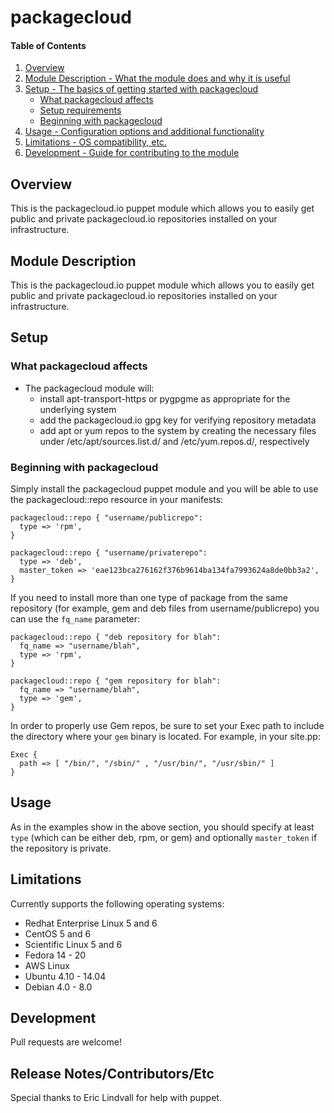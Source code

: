 # packagecloud

#### Table of Contents

1. [Overview](#overview)
2. [Module Description - What the module does and why it is useful](#module-description)
3. [Setup - The basics of getting started with packagecloud](#setup)
    * [What packagecloud affects](#what-packagecloud-affects)
    * [Setup requirements](#setup-requirements)
    * [Beginning with packagecloud](#beginning-with-packagecloud)
4. [Usage - Configuration options and additional functionality](#usage)
5. [Limitations - OS compatibility, etc.](#limitations)
6. [Development - Guide for contributing to the module](#development)

## Overview

This is the packagecloud.io puppet module which allows you to easily get public and private
packagecloud.io repositories installed on your infrastructure.

## Module Description

This is the packagecloud.io puppet module which allows you to easily get public and private
packagecloud.io repositories installed on your infrastructure.

## Setup

### What packagecloud affects

* The packagecloud module will:
  * install apt-transport-https or pygpgme as appropriate for the underlying system
  * add the packagecloud.io gpg key for verifying repository metadata
  * add apt or yum repos to the system by creating the necessary files under /etc/apt/sources.list.d/ and /etc/yum.repos.d/, respectively

### Beginning with packagecloud

Simply install the packagecloud puppet module and you will be able to use the packagecloud::repo resource in your manifests:

```
packagecloud::repo { "username/publicrepo":
  type => 'rpm',
}

packagecloud::repo { "username/privaterepo":
  type => 'deb',
  master_token => 'eae123bca276162f376b9614ba134fa7993624a8de0bb3a2',
}
```

If you need to install more than one type of package from the same repository
(for example, gem and deb files from username/publicrepo) you can use the
`fq_name` parameter:

```
packagecloud::repo { "deb repository for blah":
  fq_name => "username/blah",
  type => 'rpm',
}

packagecloud::repo { "gem repository for blah":
  fq_name => "username/blah",
  type => 'gem',
}
```

In order to properly use Gem repos, be sure to set your Exec path to include the directory where your `gem` binary is located. For example, in your site.pp:

```
Exec {
  path => [ "/bin/", "/sbin/" , "/usr/bin/", "/usr/sbin/" ]
}
```

## Usage

As in the examples show in the above section, you should specify at least `type` (which can be either deb, rpm, or gem) and optionally `master_token`
if the repository is private.

## Limitations

Currently supports the following operating systems:
  * Redhat Enterprise Linux 5 and 6
  * CentOS 5 and 6
  * Scientific Linux 5 and 6
  * Fedora 14 - 20
  * AWS Linux
  * Ubuntu 4.10 - 14.04
  * Debian 4.0 - 8.0

## Development

Pull requests are welcome!

## Release Notes/Contributors/Etc 

Special thanks to Eric Lindvall for help with puppet.

